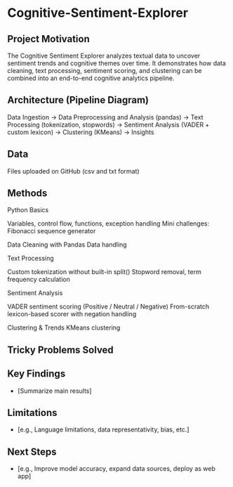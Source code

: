 # Cognitive-Sentiment-Explorer

## Project Motivation
The Cognitive Sentiment Explorer analyzes textual data to uncover sentiment trends and cognitive themes over time.
It demonstrates how data cleaning, text processing, sentiment scoring, and clustering can be combined into an end-to-end cognitive analytics pipeline.

## Architecture (Pipeline Diagram)
Data Ingestion → Data Preprocessing and Analysis (pandas) → Text Processing (tokenization, stopwords)
→ Sentiment Analysis (VADER + custom lexicon) → Clustering (KMeans) -> Insights

## Data
Files uploaded on GitHub (csv and txt format)

## Methods
Python Basics

Variables, control flow, functions, exception handling
Mini challenges: Fibonacci sequence generator 

Data Cleaning with Pandas
Data handling

Text Processing

Custom tokenization without built-in split()
Stopword removal, term frequency calculation

Sentiment Analysis

VADER sentiment scoring (Positive / Neutral / Negative)
From-scratch lexicon-based scorer with negation handling


Clustering & Trends
KMeans clustering


## Tricky Problems Solved


## Key Findings
- [Summarize main results]

## Limitations
- [e.g., Language limitations, data representativity, bias, etc.]

## Next Steps
- [e.g., Improve model accuracy, expand data sources, deploy as web app]
